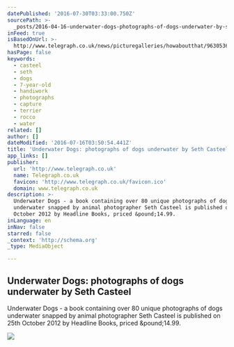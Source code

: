 ```yaml
---
datePublished: '2016-07-30T03:33:00.750Z'
sourcePath: >-
  _posts/2016-04-16-underwater-dogs-photographs-of-dogs-underwater-by-seth-cast.md
inFeed: true
isBasedOnUrl: >-
  http://www.telegraph.co.uk/news/picturegalleries/howaboutthat/9630536/Underwater-Dogs-photographs-of-dogs-underwater-by-Seth-Casteel.html
hasPage: false
keywords:
  - casteel
  - seth
  - dogs
  - 7-year-old
  - handiwork
  - photographs
  - capture
  - terrier
  - rocco
  - water
related: []
author: []
dateModified: '2016-07-16T03:50:54.441Z'
title: 'Underwater Dogs: photographs of dogs underwater by Seth Casteel'
app_links: []
publisher:
  url: 'http://www.telegraph.co.uk'
  name: Telegraph.co.uk
  favicon: 'http://www.telegraph.co.uk/favicon.ico'
  domain: www.telegraph.co.uk
description: >-
  Underwater Dogs - a book containing over 80 unique photographs of dogs
  underwater snapped by animal photographer Seth Casteel is published on 25th
  October 2012 by Headline Books, priced &pound;14.99.
inLanguage: en
inNav: false
starred: false
_context: 'http://schema.org'
_type: MediaObject

---
```

<article style=""><h1>Underwater Dogs: photographs of dogs underwater by Seth Casteel</h1><p>Underwater Dogs - a book containing over 80 unique photographs of dogs underwater snapped by animal photographer Seth Casteel is published on 25th October 2012 by Headline Books, priced &amp;pound;14.99.</p><img src="http://i.telegraph.co.uk/multimedia/archive/02377/ROCCO_BostonTerrie_2377718k.jpg" /></article>